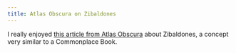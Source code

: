 ```yaml
---
title: Atlas Obscura on Zibaldones
--- 
```


I really enjoyed [this article from Atlas Obscura](http://www.atlasobscura.com/articles/how-to-keep-a-zibaldone-a-13thcentury-answer-to-tumblr) about Zibaldones, a concept very similar to a Commonplace Book. 